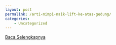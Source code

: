```yaml
---
layout: post
permalink: /arti-mimpi-naik-lift-ke-atas-gedung/
categories:
    - Uncategorized
---
```


[Baca Selengkapnya](/08)